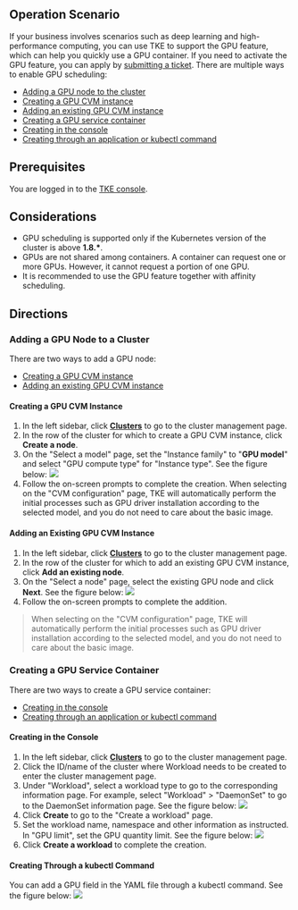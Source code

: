 ## Operation Scenario

If your business involves scenarios such as deep learning and high-performance computing, you can use TKE to support the GPU feature, which can help you quickly use a GPU container. If you need to activate the GPU feature, you can apply by [submitting a ticket](https://console.cloud.tencent.com/workorder/category?level1_id=6&level2_id=350&source=0&data_title=ÈÝÆ÷·þÎñTKE&step=1).
There are multiple ways to enable GPU scheduling:
- [Adding a GPU node to the cluster](#addGPUNodesatCluster)
 - [Creating a GPU CVM instance](#createGPUServer)
 - [Adding an existing GPU CVM instance](#addGPUServer)
- [Creating a GPU service container](#createGPUServiceContainer)
 - [Creating in the console](#consoleCreate)
 - [Creating through an application or kubectl command](#appOrKubectlCreate)

## Prerequisites

You are logged in to the [TKE console](https://console.cloud.tencent.com/tke2).

## Considerations
- GPU scheduling is supported only if the Kubernetes version of the cluster is above **1.8.\***.
- GPUs are not shared among containers. A container can request one or more GPUs. However, it cannot request a portion of one GPU.
- It is recommended to use the GPU feature together with affinity scheduling.

## Directions

<span id="addGPUNodesatCluster"></span>
### Adding a GPU Node to a Cluster

There are two ways to add a GPU node:
- [Creating a GPU CVM instance](#createGPUServer)
- [Adding an existing GPU CVM instance](#addGPUServer)

<span id="createGPUServer"></span>
#### Creating a GPU CVM Instance

1. In the left sidebar, click **[Clusters](https://console.cloud.tencent.com/tke2/cluster?rid=4)** to go to the cluster management page.
2. In the row of the cluster for which to create a GPU CVM instance, click **Create a node**.
3. On the "Select a model" page, set the "Instance family" to "**GPU model**" and select "GPU compute type" for "Instance type". See the figure below:
![](https://main.qcloudimg.com/raw/41d6bc85d4db74dee10fc1002ffec8a9.png)
4. Follow the on-screen prompts to complete the creation.
  When selecting on the "CVM configuration" page, TKE will automatically perform the initial processes such as GPU driver installation according to the selected model, and you do not need to care about the basic image. 

<span id="addGPUServer"></span>
#### Adding an Existing GPU CVM Instance

1. In the left sidebar, click **[Clusters](https://console.cloud.tencent.com/tke2/cluster?rid=4)** to go to the cluster management page.
2. In the row of the cluster for which to add an existing GPU CVM instance, click **Add an existing node**.
3. On the "Select a node" page, select the existing GPU node and click **Next**. See the figure below:
![](https://main.qcloudimg.com/raw/ec61a6060e1705309d14963e054a9c26.png)
4. Follow the on-screen prompts to complete the addition.
 > When selecting on the "CVM configuration" page, TKE will automatically perform the initial processes such as GPU driver installation according to the selected model, and you do not need to care about the basic image.

<span id="createGPUServiceContainer"></span>
### Creating a GPU Service Container

There are two ways to create a GPU service container:
- [Creating in the console](#consoleCreate)
- [Creating through an application or kubectl command](#appOrKubectlCreate)

<span id="consoleCreate"></span>
#### Creating in the Console

1. In the left sidebar, click **[Clusters](https://console.cloud.tencent.com/tke2/cluster?rid=4)** to go to the cluster management page.
2. Click the ID/name of the cluster where Workload needs to be created to enter the cluster management page.
3. Under "Workload", select a workload type to go to the corresponding information page. For example, select "Workload" > "DaemonSet" to go to the DaemonSet information page. See the figure below:
![](https://main.qcloudimg.com/raw/b45d0582543cf0e4c047fa9957ff5a2c.png)
4. Click **Create** to go to the "Create a workload" page.
5. Set the workload name, namespace and other information as instructed. In "GPU limit", set the GPU quantity limit. See the figure below:
![](https://main.qcloudimg.com/raw/77bf0c90755487a6928f685aeecd4ba2.png)
6. Click **Create a workload** to complete the creation.

<span id="appOrKubectlCreate"></span>
#### Creating Through a kubectl Command

You can add a GPU field in the YAML file through a kubectl command. See the figure below:
![](https://main.qcloudimg.com/raw/4ebef394cbd91b20bf62f69e69d62ef5.png)

